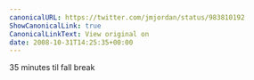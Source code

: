 ```yaml
---
canonicalURL: https://twitter.com/jmjordan/status/983810192
ShowCanonicalLink: true
CanonicalLinkText: View original on
date: 2008-10-31T14:25:35+00:00
---
```

35 minutes til fall break